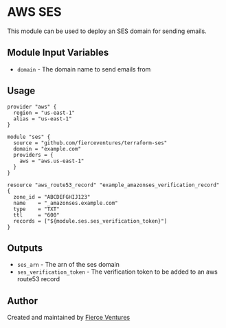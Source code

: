 # AWS SES

This module can be used to deploy an SES domain for sending emails.

Module Input Variables
----------------------

- `domain` - The domain name to send emails from

Usage 
-----

```hcl
provider "aws" {
  region = "us-east-1"
  alias = "us-east-1"
}

module "ses" {
  source = "github.com/fierceventures/terraform-ses"
  domain = "example.com"
  providers = {
    aws = "aws.us-east-1"
  }
}

resource "aws_route53_record" "example_amazonses_verification_record" {
  zone_id = "ABCDEFGHIJ123"
  name    = "_amazonses.example.com"
  type    = "TXT"
  ttl     = "600"
  records = ["${module.ses.ses_verification_token}"]
}
```

Outputs
-------
- `ses_arn` - The arn of the ses domain
- `ses_verification_token` - The verification token to be added to an aws route53 record

Author
------
Created and maintained by [Fierce Ventures](https://github.com/fierceventures/)
